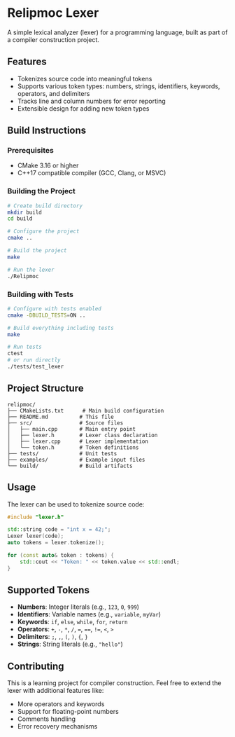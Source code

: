 # Relipmoc Lexer

A simple lexical analyzer (lexer) for a programming language, built as part of a compiler construction project.

## Features

- Tokenizes source code into meaningful tokens
- Supports various token types: numbers, strings, identifiers, keywords, operators, and delimiters
- Tracks line and column numbers for error reporting
- Extensible design for adding new token types

## Build Instructions

### Prerequisites
- CMake 3.16 or higher
- C++17 compatible compiler (GCC, Clang, or MSVC)

### Building the Project

```bash
# Create build directory
mkdir build
cd build

# Configure the project
cmake ..

# Build the project
make

# Run the lexer
./Relipmoc
```

### Building with Tests

```bash
# Configure with tests enabled
cmake -DBUILD_TESTS=ON ..

# Build everything including tests
make

# Run tests
ctest
# or run directly
./tests/test_lexer
```

## Project Structure

```
relipmoc/
├── CMakeLists.txt      # Main build configuration
├── README.md          # This file
├── src/               # Source files
│   ├── main.cpp       # Main entry point
│   ├── lexer.h        # Lexer class declaration
│   ├── lexer.cpp      # Lexer implementation
│   └── token.h        # Token definitions
├── tests/             # Unit tests
├── examples/          # Example input files
└── build/             # Build artifacts
```

## Usage

The lexer can be used to tokenize source code:

```cpp
#include "lexer.h"

std::string code = "int x = 42;";
Lexer lexer(code);
auto tokens = lexer.tokenize();

for (const auto& token : tokens) {
    std::cout << "Token: " << token.value << std::endl;
}
```

## Supported Tokens

- **Numbers**: Integer literals (e.g., `123`, `0`, `999`)
- **Identifiers**: Variable names (e.g., `variable`, `myVar`)
- **Keywords**: `if`, `else`, `while`, `for`, `return`
- **Operators**: `+`, `-`, `*`, `/`, `=`, `==`, `!=`, `<`, `>`
- **Delimiters**: `;`, `,`, `(`, `)`, `{`, `}`
- **Strings**: String literals (e.g., `"hello"`)

## Contributing

This is a learning project for compiler construction. Feel free to extend the lexer with additional features like:
- More operators and keywords
- Support for floating-point numbers
- Comments handling
- Error recovery mechanisms
